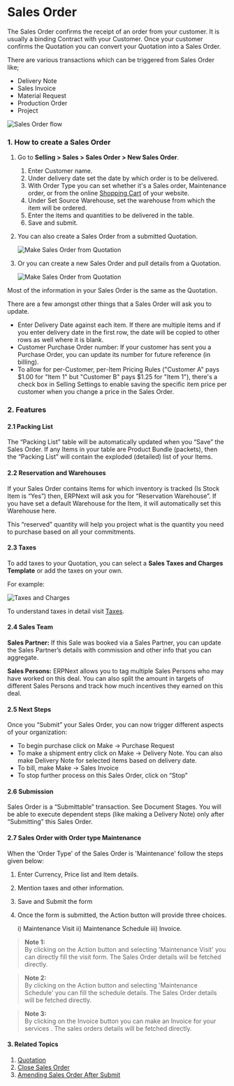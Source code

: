 <!-- add-breadcrumbs -->
# Sales Order

The Sales Order confirms the receipt of an order from your customer. It is usually a binding Contract with your Customer. Once your customer confirms the Quotation you can convert your Quotation into
a Sales Order.

There are various transactions which can be triggered from Sales Order like;

* Delivery Note
* Sales Invoice
* Material Request
* Production Order
* Project

<img class="screenshot" alt="Sales Order flow" src="{{docs_base_url}}/assets/img/selling/sales-order-f.jpg">

### 1. How to create a Sales Order
1. Go to **Selling > Sales > Sales Order > New Sales Order**.
   1. Enter Customer name.
   1. Under delivery date set the date by which order is to be delivered.
   1. With Order Type you can set whether it's a Sales order, Maintenance order, or from the online [Shopping Cart](/docs/user/manual/en/website/shopping-cart) of your website. 
   1. Under Set Source Warehouse, set the warehouse from which the item will be ordered.
   1. Enter the items and quantities to be delivered in the table.
   1. Save and submit.

2. You can also create a Sales Order from a submitted Quotation.

    <img class="screenshot" alt="Make Sales Order from Quotation" src="{{docs_base_url}}/assets/img/selling/make-SO-from-quote.png">

3. Or you can create a new Sales Order and pull details from a Quotation.

    <img class="screenshot" alt="Make Sales Order from Quotation" src="{{docs_base_url}}/assets/img/selling/make-so.gif">

Most of the information in your Sales Order is the same as the Quotation.

There are a few amongst other things that a Sales Order will ask you to
update.

  * Enter Delivery Date against each item. If there are multiple items and if you enter delivery date in the first row, the date will be copied to other rows as well where it is blank.
  * Customer Purchase Order number: If your customer has sent you a Purchase Order, you can update its number for future reference (in billing).
  * To allow for per-Customer, per-Item Pricing Rules ("Customer A" pays $1.00 for "Item 1" but "Customer B" pays $1.25 for "Item 1"), there's a check box in Selling Settings to enable saving the specific item price per customer when you change a price in the Sales Order.

### 2. Features
#### 2.1 Packing List

The “Packing List” table will be automatically updated when you “Save” the Sales Order. If any Items in your table are Product Bundle (packets), then the “Packing List” will contain the exploded (detailed) list of your Items.

#### 2.2 Reservation and Warehouses

If your Sales Order contains Items for which inventory is tracked (Is Stock Item is “Yes”) then, ERPNext will ask you for “Reservation Warehouse”. If you have set a default Warehouse for the Item, it will automatically set this Warehouse here.

This “reserved” quantity will help you project what is the quantity you need to purchase based on all your commitments.

#### 2.3 Taxes

To add taxes to your Quotation, you can select a **Sales Taxes and Charges Template** or add the taxes on your own.

For example:

<img class="screenshot" alt="Taxes and Charges" src="{{docs_base_url}}/assets/img/selling/taxes-and-charges.gif">

To understand taxes in detail visit [Taxes](/docs/user/manual/en/setting-up/setting-up-taxes.html).

#### 2.4 Sales Team

**Sales Partner:** If this Sale was booked via a Sales Partner, you can update the Sales Partner’s details with commission and other info that you can aggregate.

**Sales Persons:** ERPNext allows you to tag multiple Sales Persons who may have worked on this deal. You can also split the amount in targets of different Sales Persons and track how much incentives they earned on this deal.

#### 2.5 Next Steps

Once you “Submit” your Sales Order, you can now trigger different aspects of
your organization:

  * To begin purchase click on Make -> Purchase Request
  * To make a shipment entry click on Make -> Delivery Note. You can also make Delivery Note for selected items based on delivery date.
  * To bill, make Make -> Sales Invoice
  * To stop further process on this Sales Order, click on “Stop”

#### 2.6 Submission

Sales Order is a “Submittable” transaction. See Document Stages. You will be able to execute dependent steps (like making a Delivery Note) only after “Submitting” this Sales Order.

#### 2.7 Sales Order with Order type Maintenance

When the 'Order Type' of the Sales Order is 'Maintenance' follow the steps
given below:

1. Enter Currency, Price list and Item details.

2. Mention taxes and other information.

3. Save and Submit the form

4. Once the form is submitted, the Action button will provide three choices.
    
    i) Maintenance Visit ii) Maintenance Schedule iii) Invoice.


> **Note 1:**   
By clicking on the Action button and selecting 'Maintenance Visit' you can directly fill the visit form. The Sales Order details will be fetched directly.    

> **Note 2:**    
By clicking on the Action button and selecting 'Maintenance Schedule' you can fill the schedule details. The Sales Order details will be fetched directly.

> **Note 3:**    
By clicking on the Invoice button you can make an Invoice for your
services . The sales orders details will be fetched directly.

#### 3. Related Topics
1. [Quotation](/docs/user/manual/en/selling/quotation)
1. [Close Sales Order](/docs/user/manual/en/selling/articles/close-sales-order)
1. [Amending Sales Order After Submit](/docs/user/manual/en/selling/articles/amending-sales-order-after-submit)